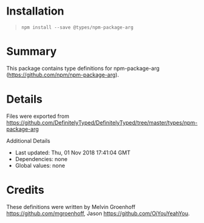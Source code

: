 # Installation
> `npm install --save @types/npm-package-arg`

# Summary
This package contains type definitions for npm-package-arg (https://github.com/npm/npm-package-arg).

# Details
Files were exported from https://github.com/DefinitelyTyped/DefinitelyTyped/tree/master/types/npm-package-arg

Additional Details
 * Last updated: Thu, 01 Nov 2018 17:41:04 GMT
 * Dependencies: none
 * Global values: none

# Credits
These definitions were written by Melvin Groenhoff <https://github.com/mgroenhoff>, Jason <https://github.com/OiYouYeahYou>.

